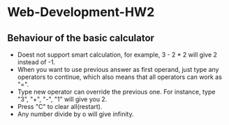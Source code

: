 # Web-Development-HW2
## Behaviour of the basic calculator
- Doest not support smart calculation, for example, 3 - 2 * 2 will give 2 instead of -1.
- When you want to use previous answer as first operand, just type any operators to continue, which also means that all operators can work as "=".
- Type new operator can override the previous one. For instance, type "3", "+", "-", "1" will give you 2.
- Press "C" to clear all(restart).
- Any number divide by o will give infinity.
 
